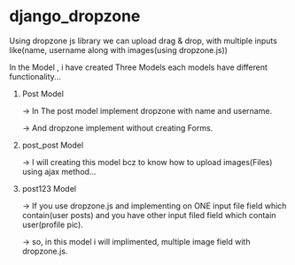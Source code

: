 # django_dropzone
Using dropzone js library we can upload drag & drop, with multiple inputs like(name, username along with images(using dropzone.js))


In the Model , i have created Three Models each models have different functionality...

1) Post Model 

    -> In The post model implement dropzone with name and username.
    
    -> And dropzone implement without creating Forms.

2) post_post Model

    -> I will creating this model bcz to know how to upload images(Files) using ajax method...

3) post123 Model

    -> If you use dropzone.js and implementing on ONE input file field which contain(user posts) and you have other input filed field which contain user(profile pic).

    -> so, in this model i will implimented, multiple image field with dropzone.js.
